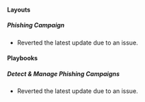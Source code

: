
#### Layouts
##### Phishing Campaign
- Reverted the latest update due to an issue.

#### Playbooks
##### Detect & Manage Phishing Campaigns
- Reverted the latest update due to an issue.
